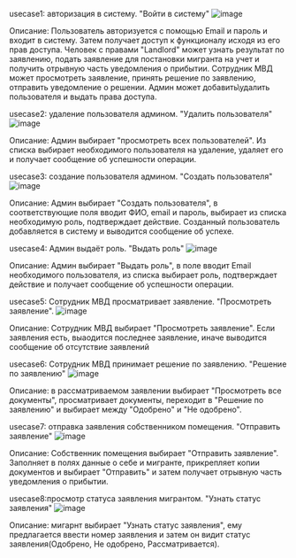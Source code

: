 usecase1: авторизация в систему. "Войти в систему"
![image](https://github.com/user-attachments/assets/eaf95ef4-bfc9-4da6-9e19-58f84b67172e)

Описание: Пользователь авторизуется с помощью Email и пароль и входит в систему. Затем получает доступ к функционалу исходя из его прав доступа. 
Человек с правами "Landlord" может узнать результат по заявлению, подать заявление для постановки мигранта на учет и получить отрывную часть уведомления о прибытии. 
Сотрудник МВД может просмотреть заявление, принять решение по заявлению, отправить уведомление о решении. 
Админ может добавить\удалить пользователя и выдать права доступа.

usecase2: удаление пользователя админом. "Удалить пользователя"
![image](https://github.com/user-attachments/assets/764b326d-4a71-4302-b447-e43daea5b119)

Описание: Админ выбирает "просмотреть всех пользователей". Из списка выбирает необходимого пользователя на удаление, удаляет его и получает сообщение об успешности операции.

usecase3: создание пользователя админом. "Создать пользователя"
![image](https://github.com/user-attachments/assets/e88f36f2-0cf2-489d-accc-a0a4fc55fc79)

Описание: Админ выбирает "Создать пользователя", в соответствующие поля вводит ФИО, email и пароль, выбирает из списка необходимую роль, подтверждает действие. 
Созданный пользователь добавляется в систему и выводится сообщение об успехе.

usecase4: Админ выдаёт роль. "Выдать роль"
![image](https://github.com/user-attachments/assets/fe4c4ba6-4904-47b7-b34b-9646d9daae02)

Описание: Админ выбирает "Выдать роль", в поле вводит Email необходимого пользователя, из списка выбирает роль, подтверждает действие и получает сообщение об успешности операции.

usecase5: Сотрудник МВД просматривает заявление. "Просмотреть заявление".
![image](https://github.com/user-attachments/assets/905a20fe-126b-4c97-baae-7197d01b2f61)

Описание: Сотрудник МВД выбирает "Просмотреть заявление". Если заявления есть, выаодится последнее заявление, иначе выводится сообщение об отсутствие заявлений

usecase6: Сотрудник МВД принимает решение по заявлению. "Решение по заявлению"
![image](https://github.com/user-attachments/assets/1cd3fcda-5478-4884-9db4-7be42cc4a2af)

Описание: в рассматриваемом заявлении выбирает "Просмотреть все документы", просматривает документы, переходит в "Решение по заявлению" и выбирает между "Одобрено" и "Не одобрено".

usecase7: отправка заявления собственником помещения. "Отправить заявление"
![image](https://github.com/user-attachments/assets/9e7a6443-4c7c-4b28-a368-904958ffb938)

Описание: Собственник помещения выбирает "Отправить заявление". Заполняет в полях данные о себе и мигранте, прикрепляет копии документов и выбирает "Отправить" и затем получает отрывную часть уведомления о прибытии.

usecase8:просмотр статуса заявления мигрантом. "Узнать статус заявления"
![image](https://github.com/user-attachments/assets/eb63e55a-139b-4c7a-9650-8ad8caa14912)

Описание: мигарнт выбирает "Узнать статус заявления", ему предлагается ввести номер заявления и затем он видит статус заявления(Одобрено, Не одобрено, Рассматривается).
